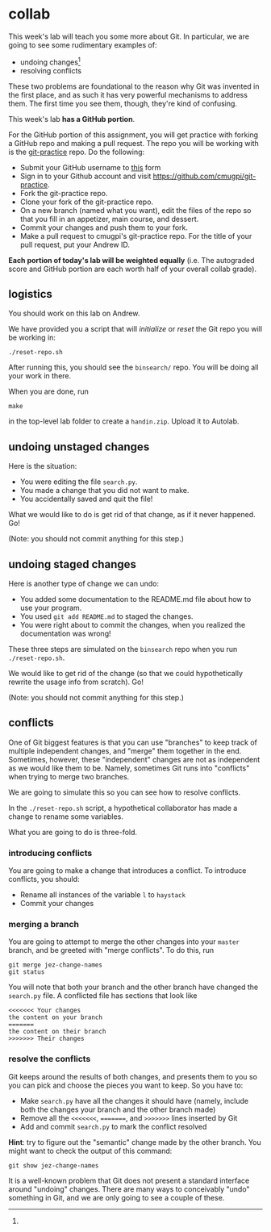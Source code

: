 # collab

This week's lab will teach you some more about Git. In particular, we are going
to see some rudimentary examples of:

- undoing changes[^1]
- resolving conflicts

These two problems are foundational to the reason why Git was invented in the
first place, and as such it has very powerful mechanisms to address them. The
first time you see them, though, they're kind of confusing.

This week's lab **has a GitHub portion**.

For the GitHub portion of this assignment, you will get practice with forking a
GitHub repo and making a pull request. The repo you will be working with is the
[git-practice](https://github.com/cmugpi/git-practice) repo. Do the following:

- Submit your GitHub username to [this](https://forms.gle/Y7vUotDhVoNDKUqi8) form
- Sign in to your Github account and visit
  <https://github.com/cmugpi/git-practice>.
- Fork the git-practice repo.
- Clone your fork of the git-practice repo.
- On a new branch (named what you want), edit the files of the repo so that you
  fill in an appetizer, main course, and dessert.
- Commit your changes and push them to your fork.
- Make a pull request to cmugpi's git-practice repo. For the title of your pull
  request, put your Andrew ID.

**Each portion of today's lab will be weighted equally** (i.e. The
autograded score and GitHub portion are each worth half of your
overall collab grade).

## logistics

You should work on this lab on Andrew.

We have provided you a script that will _initialize_ or _reset_ the Git repo
you will be working in:

    ./reset-repo.sh

After running this, you should see the `binsearch/` repo. You will be doing all
your work in there.

When you are done, run

    make

in the top-level lab folder to create a `handin.zip`. Upload it to Autolab.


## undoing unstaged changes

Here is the situation:

- You were editing the file `search.py`.
- You made a change that you did not want to make.
- You accidentally saved and quit the file!

What we would like to do is get rid of that change, as if it never happened. Go!

(Note: you should not commit anything for this step.)


## undoing staged changes

Here is another type of change we can undo:

- You added some documentation to the README.md file about how to use your
  program.
- You used `git add README.md` to staged the changes.
- You were right about to commit the changes, when you realized the
  documentation was wrong!

These three steps are simulated on the `binsearch` repo when you run
`./reset-repo.sh`.

We would like to get rid of the change (so that we could hypothetically rewrite the
usage info from scratch). Go!

(Note: you should not commit anything for this step.)


## conflicts

One of Git biggest features is that you can use "branches" to keep track of
multiple independent changes, and "merge" them together in the end. Sometimes,
however, these "independent" changes are not as independent as we would like them to
be. Namely, sometimes Git runs into "conflicts" when trying to merge two
branches.

We are going to simulate this so you can see how to resolve conflicts.

In the `./reset-repo.sh` script, a hypothetical collaborator has made a change
to rename some variables.

What you are going to do is three-fold.

### introducing conflicts

You are going to make a change that introduces a conflict. To introduce
conflicts, you should:

- Rename all instances of the variable `l` to `haystack`
- Commit your changes

### merging a branch

You are going to attempt to merge the other changes into your `master` branch,
and be greeted with "merge conflicts". To do this, run

    git merge jez-change-names
    git status

You will note that both your branch and the other branch have changed the
`search.py` file. A conflicted file has sections that look like

    <<<<<<< Your changes
    the content on your branch
    =======
    the content on their branch
    >>>>>>> Their changes

### resolve the conflicts

Git keeps around the results of both changes, and presents them to you so you
can pick and choose the pieces you want to keep. So you have to:

- Make `search.py` have all the changes it should have (namely, include both the
  changes your branch and the other branch made)
- Remove all the `<<<<<<<`, `=======`, and `>>>>>>>` lines inserted by Git
- Add and commit `search.py` to mark the conflict resolved


__Hint__: try to figure out the "semantic" change made by the other branch. You
might want to check the output of this command:

    git show jez-change-names


[^1]:
  It is a well-known problem that Git does not present a standard interface
  around "undoing" changes. There are many ways to conceivably "undo" something
  in Git, and we are only going to see a couple of these.
